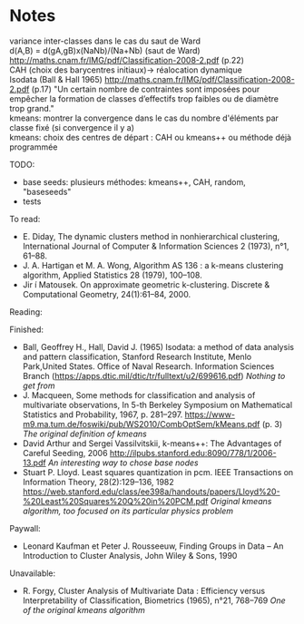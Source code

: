 # Notes

variance inter-classes dans le cas du saut de Ward\
d(A,B) = d(gA,gB)x(NaNb)/(Na+Nb) (saut de Ward) http://maths.cnam.fr/IMG/pdf/Classification-2008-2.pdf (p.22)\
CAH (choix des barycentres initiaux)-> réalocation dynamique\
Isodata (Ball & Hall 1965) http://maths.cnam.fr/IMG/pdf/Classification-2008-2.pdf (p.17) "Un certain nombre de contraintes sont imposées pour empêcher la formation de classes d’effectifs trop faibles ou de diamètre trop grand."\
kmeans: montrer la convergence dans le cas du nombre d'éléments par classe fixé (si convergence il y a)\
kmeans: choix des centres de départ : CAH ou kmeans++ ou méthode déjà programmée

TODO:
 - base seeds: plusieurs méthodes: kmeans++, CAH, random, "baseseeds"
 - tests

To read:
 - E. Diday, The dynamic clusters method in nonhierarchical clustering, International Journal of Computer & Information Sciences 2 (1973), n°1, 61–88.
 - J. A. Hartigan et M. A. Wong, Algorithm AS 136 : a k-means clustering algorithm, Applied Statistics 28 (1979), 100–108.
 - Jir ́ı Matousek. On approximate geometric k-clustering. Discrete & Computational Geometry, 24(1):61–84, 2000.

Reading:
 
Finished:
 - Ball, Geoffrey H., Hall, David J. (1965) Isodata: a method of data analysis and pattern classification, Stanford Research Institute, Menlo Park,United States. Office of Naval Research. Information Sciences Branch (https://apps.dtic.mil/dtic/tr/fulltext/u2/699616.pdf) *Nothing to get from*
 - J. Macqueen, Some methods for classification and analysis of multivariate observations, In 5-th Berkeley Symposium on Mathematical Statistics and Probability, 1967, p. 281–297. https://www-m9.ma.tum.de/foswiki/pub/WS2010/CombOptSem/kMeans.pdf (p. 3) *The original definition of kmeans*
 - David Arthur and Sergei Vassilvitskii, k-means++: The Advantages of Careful Seeding, 2006 http://ilpubs.stanford.edu:8090/778/1/2006-13.pdf *An interesting way to chose base nodes*
 - Stuart P. Lloyd. Least squares quantization in pcm. IEEE Transactions on Information Theory, 28(2):129–136, 1982 https://web.stanford.edu/class/ee398a/handouts/papers/Lloyd%20-%20Least%20Squares%20Q%20in%20PCM.pdf *Original kmeans algorithm, too focused on its particular physics problem*
 
Paywall:
 - Leonard Kaufman et Peter J. Rousseeuw, Finding Groups in Data – An Introduction to Cluster Analysis, John Wiley & Sons, 1990

Unavailable:
 - R. Forgy, Cluster Analysis of Multivariate Data : Efficiency versus Interpretability of Classification, Biometrics (1965), n°21, 768–769 *One of the original kmeans algorithm*
